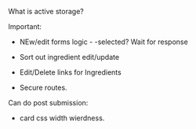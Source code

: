 What is active storage?

Important:

- NEw/edit forms logic - -selected?  Wait for response
- Sort out ingredient edit/update
- Edit/Delete links for Ingredients

- Secure routes.

Can do post submission:

- card css width wierdness.